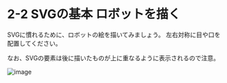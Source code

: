 # 2-2 SVGの基本 ロボットを描く

SVGに慣れるために、ロボットの絵を描いてみましょう。
左右対称に目や口を配置してください。

なお、SVGの要素は後に描いたものが上に重なるように表示されるので注意。

![image](http://www.ei-ic.sakura.ne.jp/handson20180721/2-2_01.png)
